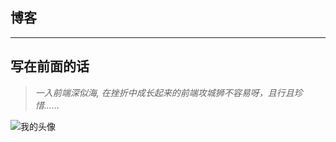 ## 博客 

------
## 写在前面的话

> *一入前端深似海, 在挫折中成长起来的前端攻城狮不容易呀，且行且珍惜……*

![我的头像](https://avatars1.githubusercontent.com/u/16852019?v=4&u=a958900e81690a6139b82196d824024daaf2c414&s=400)



